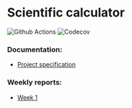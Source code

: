 # Scientific calculator

![Github Actions](https://github.com/maizzuu/data-structures-lab/workflows/CI/badge.svg)
![Codecov](0c74386c-9342-4141-853e-fd4e3dc03bcc)

### Documentation:
* [Project specification](https://github.com/maizzuu/data-structures-lab/blob/main/documentation/project_specification.md)


### Weekly reports:  
* [Week 1](https://github.com/maizzuu/data-structures-lab/blob/main/documentation/weekly_reports/week_1.md)
